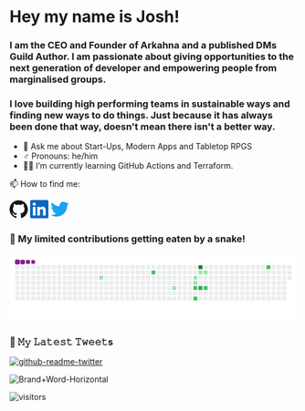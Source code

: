 # **Hey my name is Josh!**

### I am the CEO and Founder of Arkahna and a published DMs Guild Author. I am passionate about giving opportunities to the next generation of developer and empowering people from marginalised groups.
### I love building high performing teams in sustainable ways and finding new ways to do things. Just because it has always been done that way, doesn't mean there isn't a better way. 

- 💬 Ask me about Start-Ups, Modern Apps and Tabletop RPGS 
- :male_sign: Pronouns: he/him
- :man_teacher: I’m currently learning GitHub Actions and Terraform.

:mailbox: How to find me:

<a href="https://github.com/joshuaboys"><img alt="GitHub" height="32" width="32" src="assets/github.svg"></a>
<a href="https://linkedin.com/in/joshboys"><img alt="LinkedIn" height="32" width="32" src="assets/linkedin.svg"></a>
<a href="https://twitter.com/aneki"><img alt="Twitter" height="32" width="32" src="assets/twitter.svg"></a>


### :snake: My limited contributions getting eaten by a snake!
![snake gif](https://github.com/joshuaboys/joshuaboys/blob/output/github-contribution-grid-snake.gif)


### 🔔 𝙼𝚢 𝙻𝚊𝚝𝚎𝚜𝚝 𝚃𝚠𝚎𝚎𝚝s
[![github-readme-twitter](https://github-readme-twitter.gazf.vercel.app/api?id=aneki)](https://github.com/joshuaboys/github-readme-twitter)

![Brand+Word-Horizontal](https://user-images.githubusercontent.com/38293002/132086825-0d716440-6649-42d2-8ece-7ebf6cb870b7.png)

![visitors](https://visitor-badge.glitch.me/badge?page_id=joshuaboys.joshuaboys&left_color=green&right_color=red)
